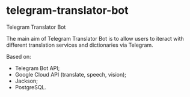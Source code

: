 # telegram-translator-bot
Telegram Translator Bot

The main aim of Telegram Translator Bot is to allow users to iteract with different translation services and dictionaries via Telegram.

Based on:
- Telegram Bot API;
- Google Cloud API (translate, speech, vision);
- Jackson;
- PostgreSQL.

